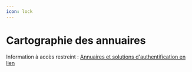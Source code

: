 ```yaml
---
icon: lock
---
```


# Cartographie des annuaires

Information à accès restreint :
[Annuaires et solutions d'authentification en lien](https://github.com/DNUM-SocialGouv/documentation-privee/blob/main/iam-annuaires.jpg)
